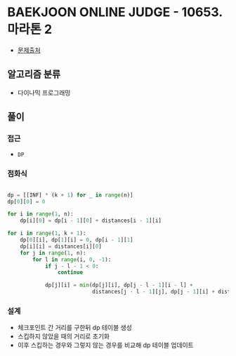 # BAEKJOON ONLINE JUDGE - 10653. 마라톤 2

- [문제출처](https://www.acmicpc.net/problem/10653 '10653. 마라톤 2')

## 알고리즘 분류

- 다이나믹 프로그래밍

## 풀이

### 접근

- `DP`

### 점화식

```python

dp = [[INF] * (k + 1) for _ in range(n)]
dp[0][0] = 0

for i in range(1, n):
    dp[i][0] = dp[i - 1][0] + distances[i - 1][i]

for i in range(1, k + 1):
    dp[0][i], dp[1][i] = 0, dp[i - 1][1]
    dp[i][i] = distances[i][0]
    for j in range(1, n):
        for l in range(i, 0, -1):
            if j - l - 1 < 0:
                continue

            dp[j][i] = min(dp[j][i], dp[j - l - 1][i - l] +
                           distances[j - l - 1][j], dp[j - 1][i] + distances[j][j - 1])

```

### 설계

- 체크포인트 간 거리를 구한뒤 dp 테이블 생성
- 스킵하지 않았을 때의 거리로 초기화
- 이후 스킵하는 경우와 그렇지 않는 경우를 비교해 dp 테이블 업데이트
